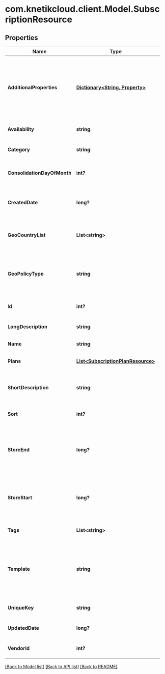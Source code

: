 # com.knetikcloud.client.Model.SubscriptionResource
## Properties

Name | Type | Description | Notes
------------ | ------------- | ------------- | -------------
**AdditionalProperties** | [**Dictionary&lt;String, Property&gt;**](Property.md) | A map of item additional properties, keyed on the property name. Must match the names and types defined in the template for this item type. | [optional] [default to null]
**Availability** | **string** | Who can purchase this subscription | [optional] [default to null]
**Category** | **string** | A category for filtering items | [optional] [default to null]
**ConsolidationDayOfMonth** | **int?** | The day of the month 1..31 this subscription will renew | [optional] [default to null]
**CreatedDate** | **long?** | The date the item was created, unix timestamp in seconds | [optional] [default to null]
**GeoCountryList** | **List&lt;string&gt;** | A list of country iso3 codes to include in the blacklist/whitelist geo policy | [optional] [default to null]
**GeoPolicyType** | **string** | Whether to use the geo_country_list as a black list or white list for item geographical availability | [optional] [default to null]
**Id** | **int?** | The id of the item | [optional] [default to null]
**LongDescription** | **string** | A long description of the subscription | [optional] [default to null]
**Name** | **string** | The name of the item | [default to null]
**Plans** | [**List&lt;SubscriptionPlanResource&gt;**](SubscriptionPlanResource.md) | The billing options for this subscription | [optional] [default to null]
**ShortDescription** | **string** | A short description of the subscription.  Max 255 characters | [optional] [default to null]
**Sort** | **int?** | A number to use in sorting items.  Default 500 | [optional] [default to null]
**StoreEnd** | **long?** | Used to schedule removal from store.  Null means the subscription will never be removed | [optional] [default to null]
**StoreStart** | **long?** | Used to schedule appearance in store.  Null means the subscription will appear now | [optional] [default to null]
**Tags** | **List&lt;string&gt;** | List of tags used for filtering items | [optional] [default to null]
**Template** | **string** | An item template this item is validated against. May be null and no validation of additional properties will be done. | [optional] [default to null]
**UniqueKey** | **string** | The unique key for the item | [optional] [default to null]
**UpdatedDate** | **long?** | The date the item was last updated | [optional] [default to null]
**VendorId** | **int?** | The vendor who provides the item | [default to null]

[[Back to Model list]](../README.md#documentation-for-models) [[Back to API list]](../README.md#documentation-for-api-endpoints) [[Back to README]](../README.md)

